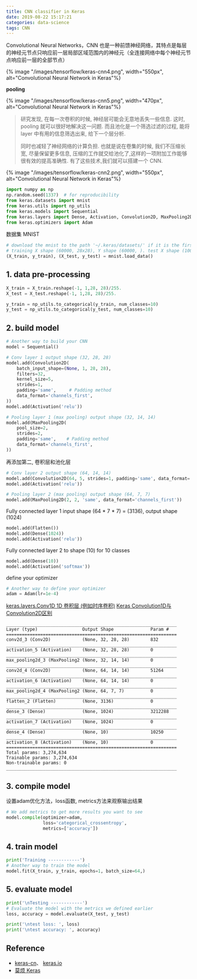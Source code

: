 ```yaml
---
title: CNN classifier in Keras
date: 2019-08-22 15:17:21
categories: data-science
tags: CNN
---
```


Convolutional Neural Networks，CNN 也是一种前馈神经网络，其特点是每层的神经元节点只响应前一层局部区域范围内的神经元（全连接网络中每个神经元节点响应前一层的全部节点）

<!-- more -->

{% image "/images/tensorflow/keras-cnn4.png", width="550px", alt="Convolutional Neural Network in Keras"%}

**pooling**

{% image "/images/tensorflow/keras-cnn5.png", width="470px", alt="Convolutional Neural Network in Keras"%}

> 研究发现, 在每一次卷积的时候, 神经层可能会无意地丢失一些信息. 这时, pooling 就可以很好地解决这一问题. 而且池化是一个筛选过滤的过程, 能将 layer 中有用的信息筛选出来, 给下一个层分析. 
>
> 同时也减轻了神经网络的计算负担. 也就是说在卷集的时候, 我们不压缩长宽, 尽量保留更多信息, 压缩的工作就交给池化了,这样的一项附加工作能够很有效的提高准确性. 有了这些技术,我们就可以搭建一个 CNN.

{% image "/images/tensorflow/keras-cnn2.png", width="550px", alt="Convolutional Neural Network in Keras"%}

```python
import numpy as np
np.random.seed(1337)  # for reproducibility
from keras.datasets import mnist
from keras.utils import np_utils
from keras.models import Sequential
from keras.layers import Dense, Activation, Convolution2D, MaxPooling2D, Flatten
from keras.optimizers import Adam
```

数据集 MNIST

```python
# download the mnist to the path '~/.keras/datasets/' if it is the first time to be called
# training X shape (60000, 28x28), Y shape (60000, ). test X shape (10000, 28x28), Y shape (10000, )
(X_train, y_train), (X_test, y_test) = mnist.load_data()
```

## 1. data pre-processing

```python
X_train = X_train.reshape(-1, 1,28, 28)/255.
X_test = X_test.reshape(-1, 1,28, 28)/255.

y_train = np_utils.to_categorical(y_train, num_classes=10)
y_test = np_utils.to_categorical(y_test, num_classes=10)
```

## 2. build model

```python
# Another way to build your CNN
model = Sequential()

# Conv layer 1 output shape (32, 28, 28)
model.add(Convolution2D(
    batch_input_shape=(None, 1, 28, 28),
    filters=32,
    kernel_size=5,
    strides=1,
    padding='same',     # Padding method
    data_format='channels_first',
))
model.add(Activation('relu'))

# Pooling layer 1 (max pooling) output shape (32, 14, 14)
model.add(MaxPooling2D(
    pool_size=2,
    strides=2,
    padding='same',    # Padding method
    data_format='channels_first',
))
```

再添加第二, 卷积层和池化层

```python
# Conv layer 2 output shape (64, 14, 14)
model.add(Convolution2D(64, 5, strides=1, padding='same', data_format='channels_first'))
model.add(Activation('relu'))

# Pooling layer 2 (max pooling) output shape (64, 7, 7)
model.add(MaxPooling2D(2, 2, 'same', data_format='channels_first'))
```

Fully connected layer 1 input shape (64 \* 7 \* 7) = (3136), output shape (1024)

```python
model.add(Flatten())
model.add(Dense(1024))
model.add(Activation('relu'))
```

Fully connected layer 2 to shape (10) for 10 classes

```python 
model.add(Dense(10))
model.add(Activation('softmax'))
```

define your optimizer

```python
# Another way to define your optimizer
adam = Adam(lr=1e-4)
```

[keras.layers.Conv1D 1D 卷积层 (例如时序卷积)](https://keras.io/zh/layers/convolutional/)
[Keras Convolution1D与Convolution2D区别](https://blog.csdn.net/qq_19707521/article/details/78486185)

    _________________________________________________________________
    Layer (type)                 Output Shape              Param #   
    =================================================================
    conv2d_3 (Conv2D)            (None, 32, 28, 28)        832       
    _________________________________________________________________
    activation_5 (Activation)    (None, 32, 28, 28)        0         
    _________________________________________________________________
    max_pooling2d_3 (MaxPooling2 (None, 32, 14, 14)        0         
    _________________________________________________________________
    conv2d_4 (Conv2D)            (None, 64, 14, 14)        51264     
    _________________________________________________________________
    activation_6 (Activation)    (None, 64, 14, 14)        0         
    _________________________________________________________________
    max_pooling2d_4 (MaxPooling2 (None, 64, 7, 7)          0         
    _________________________________________________________________
    flatten_2 (Flatten)          (None, 3136)              0         
    _________________________________________________________________
    dense_3 (Dense)              (None, 1024)              3212288   
    _________________________________________________________________
    activation_7 (Activation)    (None, 1024)              0         
    _________________________________________________________________
    dense_4 (Dense)              (None, 10)                10250     
    _________________________________________________________________
    activation_8 (Activation)    (None, 10)                0         
    =================================================================
    Total params: 3,274,634
    Trainable params: 3,274,634
    Non-trainable params: 0
    _________________________________________________________________


## 3. compile model

设置adam优化方法，loss函数, metrics方法来观察输出结果

```python
# We add metrics to get more results you want to see
model.compile(optimizer=adam,
              loss='categorical_crossentropy',
              metrics=['accuracy'])
```

## 4. train model

```python
print('Training ------------')
# Another way to train the model
model.fit(X_train, y_train, epochs=1, batch_size=64,)
```

## 5. evaluate model

```python
print('\nTesting ------------')
# Evaluate the model with the metrics we defined earlier
loss, accuracy = model.evaluate(X_test, y_test)

print('\ntest loss: ', loss)
print('\ntest accuracy: ', accuracy)
```

## Reference

- [keras-cn][1]、 [keras.io][2]
- [莫烦 Keras][4]

[1]: https://keras-cn.readthedocs.io/en/latest/backend/
[2]: https://keras.io/
[4]: https://morvanzhou.github.io/tutorials/machine-learning/keras/